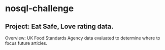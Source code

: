 # nosql-challenge
## Project: Eat Safe, Love rating data.

Overview: UK Food Standards Agency data evaluated to determine where to focus future articles. 

